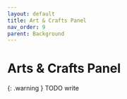 ```yaml
---
layout: default
title: Art & Crafts Panel
nav_order: 9
parent: Background
---
```


# Arts & Crafts Panel

{: .warning }
TODO write
